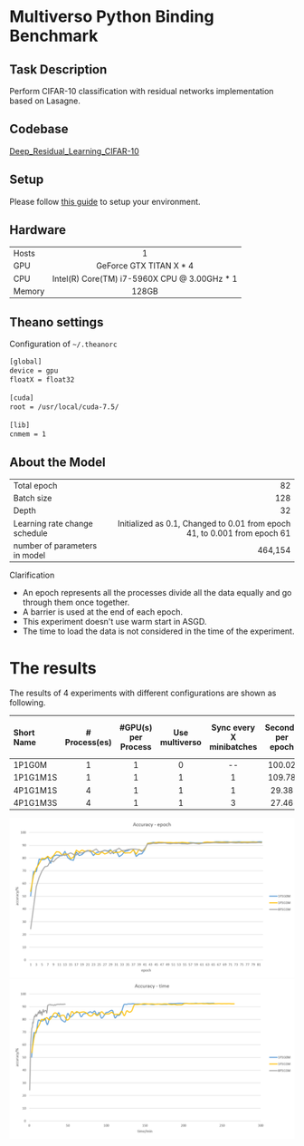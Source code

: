 # Multiverso Python Binding Benchmark

## Task Description
Perform CIFAR-10 classification with residual networks implementation based on Lasagne.

## Codebase
[Deep_Residual_Learning_CIFAR-10](https://github.com/Microsoft/multiverso/blob/master/binding/python/examples/theano/lasagne/Deep_Residual_Learning_CIFAR-10.py)

## Setup
Please follow [this guide](https://github.com/Microsoft/multiverso/wiki/Multiverso-Python-Theano-Lasagne-Binding) to setup your environment.

## Hardware
|||
| -------- |:--------:|
|Hosts|1|
|GPU|GeForce GTX TITAN X * 4|
|CPU|Intel(R) Core(TM) i7-5960X CPU @ 3.00GHz  * 1|
|Memory| 128GB |


## Theano settings
Configuration of `~/.theanorc`
```
[global]
device = gpu
floatX = float32

[cuda]
root = /usr/local/cuda-7.5/

[lib]
cnmem = 1
```

## About the Model
|||
| :---- | -----: |
|Total epoch|82|
|Batch size|128|
|Depth|32|
|Learning rate change schedule|Initialized as 0.1, Changed to 0.01 from epoch 41, to 0.001 from epoch 61|
|number of parameters in model|    464,154|


Clarification
- An epoch represents all the processes divide all the data equally and go through them once together.
- A barrier is used at the end of each epoch.
- This experiment doesn't use warm start in ASGD.
- The time to load the data is not considered in the time of the experiment.


# The results
The results of 4 experiments with different configurations are shown as following.

|Short Name | # Process(es) | #GPU(s) per Process | Use multiverso | Sync every X minibatches | Seconds per epoch |  Best model validation accuracy |
| :---- | :-----: | :-----: | :-----: | :-----: | :-----: | :-----: |
| 1P1G0M | 1 | 1 | 0 | -- | 100.02 | 92.61 % |
|1P1G1M1S | 1 | 1 | 1 | 1 | 109.78 | 93.03 % |
|4P1G1M1S | 4 | 1 | 1 | 1 | 29.38 | 92.15 % |
|4P1G1M3S | 4 | 1 | 1 | 3 | 27.46 | 89.61 % |

![accuracy_epoch](https://raw.githubusercontent.com/Microsoft/multiverso/master/binding/python/docs/imgs/accuracy_epoch.png)
![accuracy_time](https://raw.githubusercontent.com/Microsoft/multiverso/master/binding/python/docs/imgs/accuracy_time.png)
